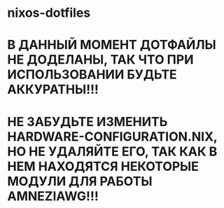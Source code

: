 # nixos-dotfiles

# В ДАННЫЙ МОМЕНТ ДОТФАЙЛЫ НЕ ДОДЕЛАНЫ, ТАК ЧТО ПРИ ИСПОЛЬЗОВАНИИ БУДЬТЕ АККУРАТНЫ!!!

# НЕ ЗАБУДЬТЕ ИЗМЕНИТЬ HARDWARE-CONFIGURATION.NIX, НО НЕ УДАЛЯЙТЕ ЕГО, ТАК КАК В НЕМ НАХОДЯТСЯ НЕКОТОРЫЕ МОДУЛИ ДЛЯ РАБОТЫ AMNEZIAWG!!!     
